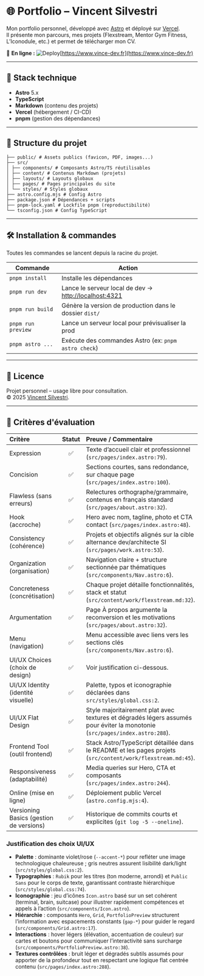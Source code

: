 # 🌐 Portfolio – Vincent Silvestri

Mon portfolio personnel, développé avec [Astro](https://astro.build/) et déployé sur [Vercel](https://vercel.com/).  
Il présente mon parcours, mes projets (Flexstream, Mentor Gym Fitness, L’Iconodule, etc.) et permet de télécharger mon CV.

🔗 **En ligne :** ![Deploy](https://img.shields.io/badge/deployed%20on-vercel-black?logo=vercel)[https://www.vince-dev.fr](https://www.vince-dev.fr)

---

## 🚀 Stack technique

- **Astro** 5.x
- **TypeScript**
- **Markdown** (contenu des projets)
- **Vercel** (hébergement / CI-CD)
- **pnpm** (gestion des dépendances)

---

## 📂 Structure du projet

```text
├── public/ # Assets publics (favicon, PDF, images...)
├── src/
│ ├── components/ # Composants Astro/TS réutilisables
│ ├── content/ # Contenus Markdown (projets)
│ ├── layouts/ # Layouts globaux
│ ├── pages/ # Pages principales du site
│ └── styles/ # Styles globaux
├── astro.config.mjs # Config Astro
├── package.json # Dépendances + scripts
├── pnpm-lock.yaml # Lockfile pnpm (reproductibilité)
└── tsconfig.json # Config TypeScript
```

---

## 🛠️ Installation & commandes

Toutes les commandes se lancent depuis la racine du projet.

| Commande           | Action                                                                         |
| ------------------ | ------------------------------------------------------------------------------ |
| `pnpm install`     | Installe les dépendances                                                       |
| `pnpm run dev`     | Lance le serveur local de dev → [http://localhost:4321](http://localhost:4321) |
| `pnpm run build`   | Génère la version de production dans le dossier `dist/`                        |
| `pnpm run preview` | Lance un serveur local pour prévisualiser la prod                              |
| `pnpm astro ...`   | Exécute des commandes Astro (ex: `pnpm astro check`)                           |

---

## 📄 Licence

Projet personnel – usage libre pour consultation.  
© 2025 [Vincent Silvestri](https://www.linkedin.com/in/vincent-silvestri-0b826a249/).

---

## 🎯 Critères d'évaluation

| Critère                                 | Statut | Preuve / Commentaire                                                                                                        |
| :-------------------------------------- | :----: | :-------------------------------------------------------------------------------------------------------------------------- |
| Expression                              |   ✅   | Texte d’accueil clair et professionnel (`src/pages/index.astro:79`).                                                        |
| Concision                               |   ✅   | Sections courtes, sans redondance, sur chaque page (`src/pages/index.astro:100`).                                           |
| Flawless (sans erreurs)                 |   ✅   | Relectures orthographe/grammaire, contenus en français standard (`src/pages/about.astro:32`).                               |
| Hook (accroche)                         |   ✅   | Hero avec nom, tagline, photo et CTA contact (`src/pages/index.astro:48`).                                                  |
| Consistency (cohérence)                 |   ✅   | Projets et objectifs alignés sur la cible alternance dev/architecte SI (`src/pages/work.astro:53`).                         |
| Organization (organisation)             |   ✅   | Navigation claire + structure sectionnée par thématiques (`src/components/Nav.astro:6`).                                    |
| Concreteness (concrétisation)           |   ✅   | Chaque projet détaille fonctionnalités, stack et statut (`src/content/work/flexstream.md:32`).                              |
| Argumentation                           |   ✅   | Page À propos argumente la reconversion et les motivations (`src/pages/about.astro:32`).                                    |
| Menu (navigation)                       |   ✅   | Menu accessible avec liens vers les sections clés (`src/components/Nav.astro:6`).                                           |
| UI/UX Choices (choix de design)         |   ✅   | Voir justification ci-dessous.                                                                                              |
| UI/UX Identity (identité visuelle)      |   ✅   | Palette, typos et iconographie déclarées dans `src/styles/global.css:2`.                                                    |
| UI/UX Flat Design                       |   ✅   | Style majoritairement plat avec textures et dégradés légers assumés pour éviter la monotonie (`src/pages/index.astro:288`). |
| Frontend Tool (outil frontend)          |   ✅   | Stack Astro/TypeScript détaillée dans le README et les pages projets (`src/content/work/flexstream.md:45`).                 |
| Responsiveness (adaptabilité)           |   ✅   | Media queries sur Hero, CTA et composants (`src/pages/index.astro:244`).                                                    |
| Online (mise en ligne)                  |   ✅   | Déploiement public Vercel (`astro.config.mjs:4`).                                                                           |
| Versioning Basics (gestion de versions) |   ✅   | Historique de commits courts et explicites (`git log -5 --oneline`).                                                        |

### Justification des choix UI/UX

- **Palette** : dominante violet/rose (`--accent-*`) pour refléter une image technologique chaleureuse ; gris neutres assurent lisibilité dark/light (`src/styles/global.css:2`).
- **Typographies** : `Rubik` pour les titres (ton moderne, arrondi) et `Public Sans` pour le corps de texte, garantissant contraste hiérarchique (`src/styles/global.css:74`).
- **Iconographie** : jeu d’icônes `Icon.astro` basé sur un set cohérent (terminal, brain, suitcase) pour illustrer rapidement compétences et appels à l’action (`src/components/Icon.astro`).
- **Hiérarchie** : composants `Hero`, `Grid`, `PortfolioPreview` structurent l’information avec espacements constants (`gap-*`) pour guider le regard (`src/components/Grid.astro:17`).
- **Interactions** : hover légers (élévation, accentuation de couleur) sur cartes et boutons pour communiquer l’interactivité sans surcharge (`src/components/PortfolioPreview.astro:38`).
- **Textures contrôlées** : bruit léger et dégradés subtils assumés pour apporter de la profondeur tout en respectant une logique flat centrée contenu (`src/pages/index.astro:288`).
